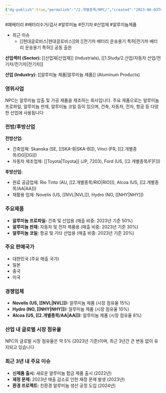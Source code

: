 ```yaml
---
{"dg-publish":true,"permalink":"/2.개별종목/NPC/","created":"2023-06-03T09:30:25.951+09:00","updated":"2025-07-29T21:37:04.985+09:00"}
---
```


#폐배터리 #배터리수거/검사 #알루미늄 #전기차 #산업재 #알루미늄제품


- 최근 이슈
	- [[현대글로비스\|현대글로비스]]와 [[전기차 배터리 운송용기 특허\|전기차 배터리 운송용기 특허]] 공동 출원


**산업섹터 (Sector):** [[산업재\|산업재]] (Industrials), [[1.Study/2.산업/자동차 산업/전기차/전기차\|전기차]]

**산업 (Industry):** [[알루미늄 제품\|알루미늄 제품]] (Aluminum Products)

### 영위사업

NPC는 알루미늄 압출 및 가공 제품을 제조하는 회사입니다. 주요 제품으로는 알루미늄 프로파일, 알루미늄 판재, 알루미늄 코일 등이 있으며, 건축, 자동차, 전자, 항공 등 다양한 산업에 사용됩니다

### 전방/후방산업

**전방산업:**

- 건축업체: Skanska (SE, [[SKA-B\|SKA-B]]), Vinci (FR, [[2.개별종목/DG\|DG]])
- 자동차 제조업체: [[Toyota\|Toyota]] (JP, 7203), Ford (US, [[2.개별종목/F\|F]])

**후방산업:**

- 원료 공급업체: Rio Tinto (AU, [[2.개별종목/RIO\|RIO]]), Alcoa (US, [[2.개별종목/AA\|AA]])
- 재활용 업체: Novelis (US, [[NVL\|NVL]]), Hydro (NO, [[NHY\|NHY]])

### 주요제품

- **알루미늄 프로파일:** 건축 및 산업용 (매출 비중: 2023년 기준 50%)
- **알루미늄 판재:** 자동차 및 전자 제품용 (매출 비중: 2023년 기준 30%)
- **알루미늄 코일:** 항공 및 기타 산업용 (매출 비중: 2023년 기준 20%)

### 주요 판매국가

- 대한민국 (주요 매출 국가)
- 일본
- 중국
- 미국

### 경쟁업체

- **Novelis (US, [[NVL\|NVL]]):** 알루미늄 제품 (시장 점유율 15%)
- **Hydro (NO, [[NHY\|NHY]]):** 알루미늄 제품 (시장 점유율 10%)
- **Alcoa (US, [[2.개별종목/AA\|AA]]):** 알루미늄 제품 (시장 점유율 8%)

### 산업 내 글로벌 시장 점유율

NPC의 글로벌 시장 점유율은 약 5% (2023년 기준)이며, 최근 3년간 큰 변동 없이 유지되고 있습니다

### 최근 3년 내 주요 이슈

- **신제품 출시:** 새로운 알루미늄 합금 제품 출시 (2022년)
- **재정 문제:** 2023년 매출 감소로 인한 재정 문제 발생 (2023년)
- **환경 프로젝트:** 친환경 알루미늄 생산 공정 도입 (2024년)
